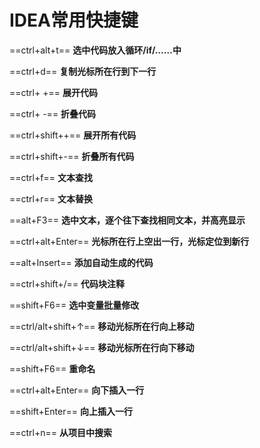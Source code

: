 # IDEA常用快捷键

==ctrl+alt+t==    	 		  **选中代码放入循环/if/……中**

==ctrl+d==  		 		     **复制光标所在行到下一行**

==ctrl+ +==     	 		    **展开代码**

==ctrl+ -==     	   	  	 **折叠代码**

==ctrl+shift++== 			   **展开所有代码**

==ctrl+shift+-== 		  	  **折叠所有代码**

==ctrl+f==    			    	 **文本查找**

==ctrl+r==     			    	**文本替换**

==alt+F3==   		   		  **选中文本，逐个往下查找相同文本，并高亮显示**

==ctrl+alt+Enter==  	   	**光标所在行上空出一行，光标定位到新行**

==alt+Insert==      	   	  **添加自动生成的代码**

==ctrl+shift+/==   			   **代码块注释**

==shift+F6== 		   		  **选中变量批量修改**

==ctrl/alt+shift+↑==    		 **移动光标所在行向上移动**

==ctrl/alt+shift+↓==   	  	**移动光标所在行向下移动**

==shift+F6==					   **重命名**

==ctrl+alt+Enter==             **向下插入一行**

==shift+Enter==                **向上插入一行**

==ctrl+n==							**从项目中搜索**

















